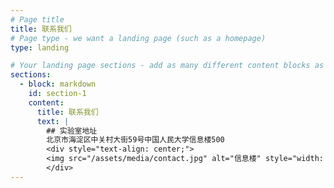 ```yaml
---
# Page title
title: 联系我们
# Page type - we want a landing page (such as a homepage)
type: landing

# Your landing page sections - add as many different content blocks as you like
sections:
  - block: markdown
    id: section-1
    content:
      title: 联系我们
      text: |
        ## 实验室地址
        北京市海淀区中关村大街59号中国人民大学信息楼500        
        <div style="text-align: center;">
        <img src="/assets/media/contact.jpg" alt="信息楼" style="width: 500px; height: 300px; object-fit: cover;">
        </div>
---
```



